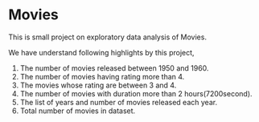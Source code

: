 # Movies
This is small project on exploratory data analysis of Movies.

We have understand following highlights by this project,

1. The number of movies released between 1950 and 1960.
2. The number of movies having rating more than 4.
3. The movies whose rating are between 3 and 4.
4. The number of movies with duration more than 2 hours(7200second).
5. The list of years and number of movies released each year.
6. Total number of movies in dataset.

